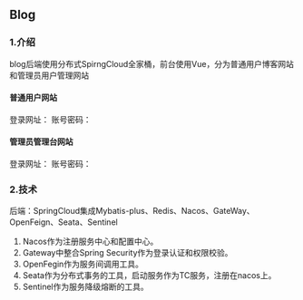 ## Blog
### 1.介绍
blog后端使用分布式SpirngCloud全家桶，前台使用Vue，分为普通用户博客网站和管理员用户管理网站
#### 普通用户网站
登录网址：
账号密码：
#### 管理员管理台网站
登录网址：
账号密码：
### 2.技术
后端：SpringCloud集成Mybatis-plus、Redis、Nacos、GateWay、OpenFeign、Seata、Sentinel
1. Nacos作为注册服务中心和配置中心。
2. Gateway中整合Spring Security作为登录认证和权限校验。
3. OpenFegin作为服务间调用工具。
4. Seata作为分布式事务的工具，启动服务作为TC服务，注册在nacos上。
5. Sentinel作为服务降级熔断的工具。